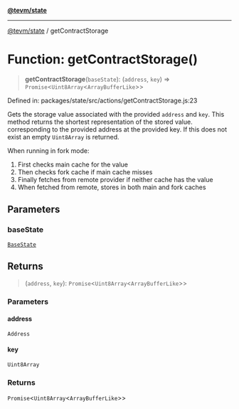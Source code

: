 [**@tevm/state**](../README.md)

***

[@tevm/state](../globals.md) / getContractStorage

# Function: getContractStorage()

> **getContractStorage**(`baseState`): (`address`, `key`) => `Promise`\<`Uint8Array`\<`ArrayBufferLike`\>\>

Defined in: packages/state/src/actions/getContractStorage.js:23

Gets the storage value associated with the provided `address` and `key`. This method returns
the shortest representation of the stored value.
corresponding to the provided address at the provided key.
If this does not exist an empty `Uint8Array` is returned.

When running in fork mode:
1. First checks main cache for the value
2. Then checks fork cache if main cache misses
3. Finally fetches from remote provider if neither cache has the value
4. When fetched from remote, stores in both main and fork caches

## Parameters

### baseState

[`BaseState`](../type-aliases/BaseState.md)

## Returns

> (`address`, `key`): `Promise`\<`Uint8Array`\<`ArrayBufferLike`\>\>

### Parameters

#### address

`Address`

#### key

`Uint8Array`

### Returns

`Promise`\<`Uint8Array`\<`ArrayBufferLike`\>\>
